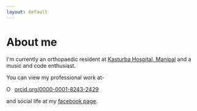 ```yaml
---
layout: default
---
```


# About me

I'm currently an orthopaedic resident at [Kasturba Hospital, Manipal](https://www.google.co.in/search?q=kasturba+hospital+manipal&oq=kasturba+hospital) and a music and code enthusiast.

You can view my professional work at-
<div itemscope itemtype="https://schema.org/Person"><a itemprop="sameAs" content="https://orcid.org/0000-0001-8243-2429" href="https://orcid.org/0000-0001-8243-2429" target="orcid.widget" rel="noopener noreferrer" style="vertical-align:top;"><img src="https://orcid.org/sites/default/files/images/orcid_16x16.png" style="width:1em;margin-right:.5em;" alt="ORCID iD icon">orcid.org/0000-0001-8243-2429</a></div>


and social life at my [facebook page](https://www.facebook.com/drsamuelcherukuri).

